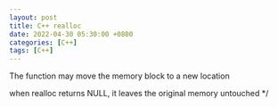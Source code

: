 ```yaml
---
layout: post
title: C++ realloc
date: 2022-04-30 05:30:00 +0800
categories: [C++]
tags: [C++]
---
```

The function may move the memory block to a new location

when realloc returns NULL, it leaves the original memory untouched */